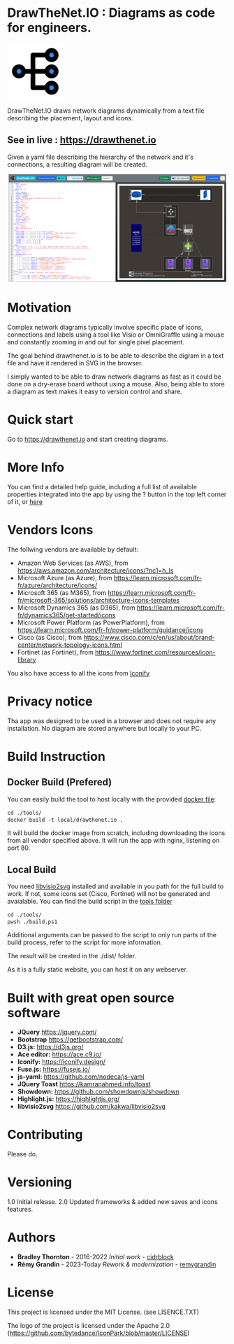 # DrawTheNet.IO : Diagrams as code for engineers.

![Logo](docs/logo.png)

DrawTheNet.IO draws network diagrams dynamically from a text file describing the placement, layout and icons.

## See in live :  https://drawthenet.io

Given a yaml file describing the hierarchy of the network and it's connections, a resulting diagram will be created. 

![screenshot](docs/interface.png)

# Motivation

Complex network diagrams typically involve specific place of icons, connections and labels using a tool like Visio or OmniGraffle using a mouse and constantly zooming in and out for single pixel placement. 

The goal behind drawthenet.io is to be able to describe the digram in a text file and have it rendered in SVG in the browser.

I simply wanted to be able to draw network diagrams as fast as it could be done on a dry-erase board without using a mouse.
Also, being able to store a diagram as text makes it easy to version control and share.

# Quick start

Go to https://drawthenet.io and start creating diagrams.

# More Info

You can find a detailed help guide, including a full list of availalble properties integrated into the app by using the ? button in the top left corner of it, or [here](https://drawthenet.io/help.html)

# Vendors Icons
The follwing vendors are available by default:
 - Amazon Web Services (as AWS), from https://aws.amazon.com/architecture/icons/?nc1=h_ls
 - Microsoft Azure (as Azure), from https://learn.microsoft.com/fr-fr/azure/architecture/icons/
 - Microsoft 365 (as M365), from https://learn.microsoft.com/fr-fr/microsoft-365/solutions/architecture-icons-templates
 - Microsoft Dynamics 365 (as D365), from https://learn.microsoft.com/fr-fr/dynamics365/get-started/icons
 - Microsoft Power Platform (as PowerPlatform), from https://learn.microsoft.com/fr-fr/power-platform/guidance/icons
 - Cisco (as Cisco), from https://www.cisco.com/c/en/us/about/brand-center/network-topology-icons.html
 - Fortinet (as Fortinet), from https://www.fortinet.com/resources/icon-library
 
You also have access to all the icons from [Iconify](https://icon-sets.iconify.design/)

# Privacy notice

Tha app was designed to be used in a browser and does not require any installation. No diagram are stored anywhere but locally to your PC.

# Build Instruction
## Docker Build (Prefered)

You can easily build the tool to host locally with the provided [docker file](./tools/Dockerfile):

```
cd ./tools/
docker build -t local/drawthenet.io .
```

It will build the docker image from scratch, including downloading the icons from all vendor specified above. It will run the app with nginx, listening on port 80.

## Local Build
You need [libvisio2svg](https://github.com/kakwa/libvisio2svg) installed and available in you path for the full build to work.
If not, some icons set (Cisco, Fortinet) will not be generated and avaialable.
You can find the build script in the [tools folder](./tools/build.ps1)

```
cd ./tools/
pwsh ./build.ps1
```

Additional arguments can be passed to the script to only run parts of the build process, refer to the script for more information.

The result will be created in the ./dist/ folder.

As it is a fully static website, you can host it on any webserver.

# Built with great open source software

- **JQuery** https://jquery.com/
- **Bootstrap** https://getbootstrap.com/
- **D3.js:** https://d3js.org/
- **Ace editor:** https://ace.c9.io/
- **Iconify:** https://iconify.design/
- **Fuse.js:** https://fusejs.io/
- **js-yaml:** https://github.com/nodeca/js-yaml
- **JQuery Toast** https://kamranahmed.info/toast
- **Showdown:** https://github.com/showdownjs/showdown
- **Highlight.js:** https://highlightjs.org/
- **libvisio2svg** https://github.com/kakwa/libvisio2svg


# Contributing

Please do.

# Versioning

1.0 Initial release.
2.0 Updated frameworks & added new saves and icons features.

# Authors

* **Bradley Thornton** - 2016-2022 *Initial work* - [cidrblock](https://github.com/cidrblock)
* **Rémy Grandin** - 2023-Today *Rework & modernization* - [remygrandin](https://github.com/remygrandin)

# License

This project is licensed under the MIT License. (see LISENCE.TXT)

The logo of the project is licensed under the Apache 2.0 (https://github.com/bytedance/IconPark/blob/master/LICENSE)